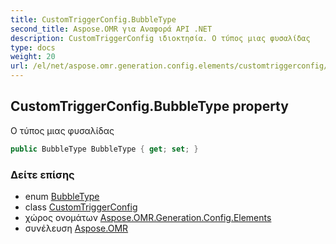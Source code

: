 ```yaml
---
title: CustomTriggerConfig.BubbleType
second_title: Aspose.OMR για Αναφορά API .NET
description: CustomTriggerConfig ιδιοκτησία. Ο τύπος μιας φυσαλίδας
type: docs
weight: 20
url: /el/net/aspose.omr.generation.config.elements/customtriggerconfig/bubbletype/
---
```

## CustomTriggerConfig.BubbleType property

Ο τύπος μιας φυσαλίδας

```csharp
public BubbleType BubbleType { get; set; }
```

### Δείτε επίσης

* enum [BubbleType](../../../aspose.omr.generation.config.enums/bubbletype/)
* class [CustomTriggerConfig](../)
* χώρος ονομάτων [Aspose.OMR.Generation.Config.Elements](../../customtriggerconfig/)
* συνέλευση [Aspose.OMR](../../../)


